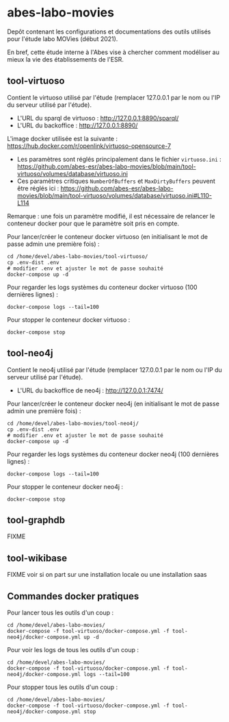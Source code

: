 # abes-labo-movies

Depôt contenant les configurations et documentations des outils utilisés pour l'étude labo MOVies (début 2021).

En bref, cette étude interne à l'Abes vise à chercher comment modéliser au mieux la vie des établissements de l'ESR.

## tool-virtuoso

Contient le virtuoso utilisé par l'étude (remplacer 127.0.0.1 par le nom ou l'IP du serveur utilisé par l'étude).

- L'URL du sparql de virtuoso : http://127.0.0.1:8890/sparql/
- L'URL du backoffice : http://127.0.0.1:8890/

L'image docker utilisée est la suivante : https://hub.docker.com/r/openlink/virtuoso-opensource-7

- Les paramètres sont réglés principalement dans le fichier `virtuoso.ini` : https://github.com/abes-esr/abes-labo-movies/blob/main/tool-virtuoso/volumes/database/virtuoso.ini
- Ces paramètres critiques `NumberOfBuffers` et `MaxDirtyBuffers` peuvent être réglés ici : https://github.com/abes-esr/abes-labo-movies/blob/main/tool-virtuoso/volumes/database/virtuoso.ini#L110-L114

Remarque : une fois un paramètre modifié, il est nécessaire de relancer le conteneur docker pour que le paramètre soit pris en compte.

Pour lancer/créer le conteneur docker virtuoso (en initialisant le mot de passe admin une première fois) :
```
cd /home/devel/abes-labo-movies/tool-virtuoso/
cp .env-dist .env
# modifier .env et ajuster le mot de passe souhaité
docker-compose up -d
```

Pour regarder les logs systèmes du conteneur docker virtuoso (100 dernières lignes) :
```
docker-compose logs --tail=100
```

Pour stopper le conteneur docker virtuoso :
```
docker-compose stop
```

## tool-neo4j

Contient le neo4j utilisé par l'étude (remplacer 127.0.0.1 par le nom ou l'IP du serveur utilisé par l'étude).

- L'URL du backoffice de neo4j : http://127.0.0.1:7474/

Pour lancer/créer le conteneur docker neo4j (en initialisant le mot de passe admin une première fois) :
```
cd /home/devel/abes-labo-movies/tool-neo4j/
cp .env-dist .env
# modifier .env et ajuster le mot de passe souhaité
docker-compose up -d
```

Pour regarder les logs systèmes du conteneur docker neo4j (100 dernières lignes) :
```
docker-compose logs --tail=100
```

Pour stopper le conteneur docker neo4j :
```
docker-compose stop
```

## tool-graphdb

FIXME

## tool-wikibase

FIXME voir si on part sur une installation locale ou une installation saas

## Commandes docker pratiques

Pour lancer tous les outils d'un coup :
```
cd /home/devel/abes-labo-movies/
docker-compose -f tool-virtuoso/docker-compose.yml -f tool-neo4j/docker-compose.yml up -d
```

Pour voir les logs de tous les outils d'un coup :
```
cd /home/devel/abes-labo-movies/
docker-compose -f tool-virtuoso/docker-compose.yml -f tool-neo4j/docker-compose.yml logs --tail=100
```
Pour stopper tous les outils d'un coup :
```
cd /home/devel/abes-labo-movies/
docker-compose -f tool-virtuoso/docker-compose.yml -f tool-neo4j/docker-compose.yml stop
```
